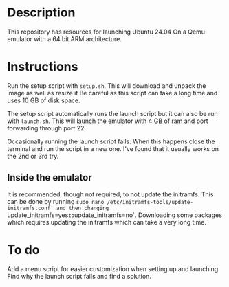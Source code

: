 # Description

This repository has resources for launching Ubuntu 24.04 On a Qemu emulator with a 64 bit ARM architecture.

# Instructions

Run the setup script with `setup.sh`.
This will download and unpack the image as well as resize it
Be careful as this script can take a long time and uses 10 GB of disk space.

The setup script automatically runs the launch script but it can also be run with `launch.sh`.
This will launch the emulator with 4 GB of ram and port forwarding through port 22

Occasionally running the launch script fails. When this happens close the terminal and run the script in a new one. I've found that it usually works on the 2nd or 3rd try.

## Inside the emulator

It is recommended, though not required, to not update the initramfs.
This can be done by running `sudo nano /etc/initramfs-tools/update-initramfs.conf'
and then changing `update_initramfs=yes` to `update_initramfs=no`.
Downloading some packages which requires updating the initramfs which can take a very long time.

# To do

Add a menu script for easier customization when setting up and launching.
Find why the launch script fails and find a solution.
